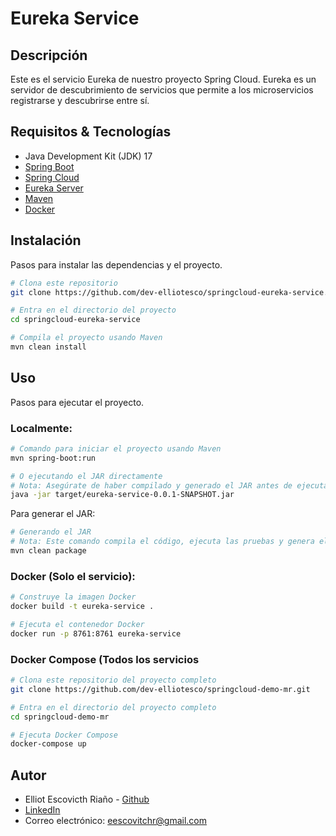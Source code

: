# Eureka Service

## Descripción
Este es el servicio Eureka de nuestro proyecto Spring Cloud. Eureka es un 
servidor de descubrimiento de servicios que permite a los microservicios 
registrarse y descubrirse entre sí.


## Requisitos & Tecnologías
- Java Development Kit (JDK) 17
- [Spring Boot](https://spring.io/projects/spring-boot)
- [Spring Cloud](https://spring.io/projects/spring-cloud)
- [Eureka Server](https://cloud.spring.io/spring-cloud-netflix/multi/multi_spring-cloud-eureka-server.html)
- [Maven](https://maven.apache.org/)
- [Docker](https://www.docker.com/)

## Instalación
Pasos para instalar las dependencias y el proyecto.

```bash
# Clona este repositorio
git clone https://github.com/dev-elliotesco/springcloud-eureka-service.git

# Entra en el directorio del proyecto
cd springcloud-eureka-service

# Compila el proyecto usando Maven
mvn clean install

```

## Uso
Pasos para ejecutar el proyecto.

### Localmente:

```bash
# Comando para iniciar el proyecto usando Maven
mvn spring-boot:run
```

```bash
# O ejecutando el JAR directamente
# Nota: Asegúrate de haber compilado y generado el JAR antes de ejecutar este comando
java -jar target/eureka-service-0.0.1-SNAPSHOT.jar
```
Para generar el JAR:

```bash
# Generando el JAR
# Nota: Este comando compila el código, ejecuta las pruebas y genera el JAR
mvn clean package
```


### Docker (Solo el servicio):

```bash
# Construye la imagen Docker
docker build -t eureka-service .

# Ejecuta el contenedor Docker
docker run -p 8761:8761 eureka-service
```

### Docker Compose (Todos los servicios

```bash
# Clona este repositorio del proyecto completo
git clone https://github.com/dev-elliotesco/springcloud-demo-mr.git

# Entra en el directorio del proyecto completo
cd springcloud-demo-mr

# Ejecuta Docker Compose
docker-compose up
```

## Autor
- Elliot Escovicth Riaño - [Github](https://github.com/dev-elliotesco)
- [LinkedIn](https://https://www.linkedin.com/in/elliot-escovitch-580007205/)
- Correo electrónico: eescovitchr@gmail.com
